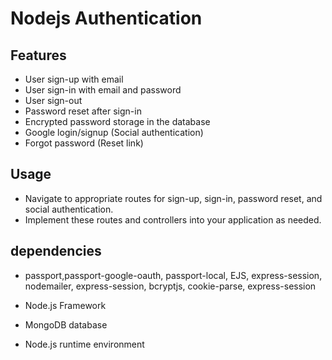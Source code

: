 #  Nodejs Authentication 

## Features
- User sign-up with email
- User sign-in with email and password
- User sign-out
- Password reset after sign-in
- Encrypted password storage in the database
- Google login/signup (Social authentication)
- Forgot password (Reset link)

## Usage
- Navigate to appropriate routes for sign-up, sign-in, password reset, and social authentication.
- Implement these routes and controllers into your application as needed.

## dependencies

- passport,passport-google-oauth, passport-local, EJS, express-session, nodemailer, express-session, bcryptjs, cookie-parse, express-session

- Node.js Framework

- MongoDB database

- Node.js runtime environment
